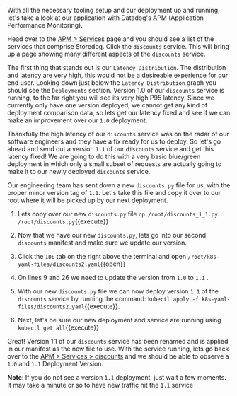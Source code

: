 With all the necessary tooling setup and our deployment up and running, let's take a look at our application with Datadog's APM (Application Performance Monitoring). 

Head over to the <a href="https://app.datadoghq.com/apm/services"> APM > Services</a> page and you should see a list of the services that comprise Storedog. Click the `discounts` service. This will bring up a page showing many different aspects of the `discounts` service.

The first thing that stands out is our `Latency Distribution`. The distribution and latency are very high, this would not be a desireable experience for our end user. Looking down just below the `Latency Distribution` graph you should see the `Deployments` section. Version 1.0 of our `discounts` service is running, to the far right you will see its very high P95 latency. Since we currently only have one version deployed, we cannot get any kind of deployment comparison data, so lets get our latency fixed and see if we can make an improvement over our `1.0` deployment. 

Thankfully the high latency of our `discounts` service was on the radar of our software engineers and they have a fix ready for us to deploy. So let's go ahead and send out a version `1.1` of our `discounts` service and get this latency fixed! We are going to do this with a very basic blue/green deployment in which only a small subset of requests are actually going to make it to our newly deployed `discounts` service.

Our engineering team has sent down a new `discounts.py` file for us, with the proper minor version tag of `1.1`. Let's take this file and copy it over to our root where it will be picked up by our next deployment.

1. Lets copy over our new `discounts.py` file `cp /root/discounts_1_1.py /root/discounts.py`{{execute}}

1. Now that we have our new `discounts.py`, lets go into our second `discounts` manifest and make sure we update our version.

1. Click the `IDE` tab on the right above the terminal and open `/root/k8s-yaml-files/discounts2.yaml`{{open}}

1. On lines 9 and 26 we need to update the version from `1.0` to `1.1` .

1. With our new `discounts.py` file we can now deploy version `1.1` of the `discounts` service by running the command: `kubectl apply -f k8s-yaml-files/discounts2.yaml`{{execute}}.

1. Next, let's be sure our new deployment and service are running using `kubectl get all`{{execute}}

Great! Version 1.1 of our `discounts` service has been renamed and is applied in our manifest as the new file to use. With the service running, lets go back over to the <a href=https://app.datadoghq.com/apm/service/discounts>APM > Services > discounts</a> and we should be able to observe a `1.0` and `1.1` Deployment Version. 

**Note**: If you do not see a version `1.1` deployment, just wait a few moments. It may take a minute or so to have new traffic hit the `1.1` service

